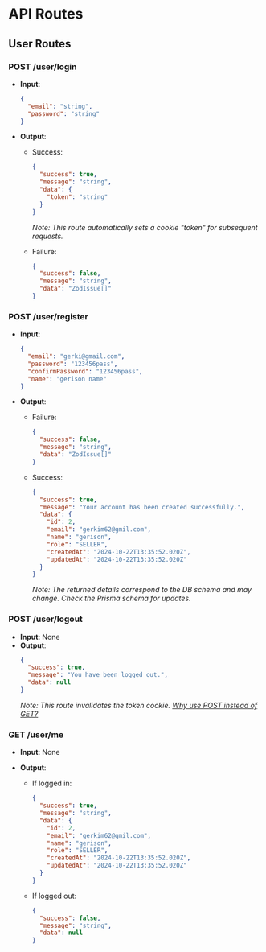 # API Routes

## User Routes

### POST /user/login

- **Input**:
  ```json
  {
    "email": "string",
    "password": "string"
  }
  ```
- **Output**:

  - Success:

    ```json
    {
      "success": true,
      "message": "string",
      "data": {
        "token": "string"
      }
    }
    ```

    _Note: This route automatically sets a cookie "token" for subsequent requests._

  - Failure:
    ```json
    {
      "success": false,
      "message": "string",
      "data": "ZodIssue[]"
    }
    ```

### POST /user/register

- **Input**:
  ```json
  {
    "email": "gerki@gmail.com",
    "password": "123456pass",
    "confirmPassword": "123456pass",
    "name": "gerison name"
  }
  ```
- **Output**:

  - Failure:

    ```json
    {
      "success": false,
      "message": "string",
      "data": "ZodIssue[]"
    }
    ```

  - Success:
    ```json
    {
      "success": true,
      "message": "Your account has been created successfully.",
      "data": {
        "id": 2,
        "email": "gerkim62@gmil.com",
        "name": "gerison",
        "role": "SELLER",
        "createdAt": "2024-10-22T13:35:52.020Z",
        "updatedAt": "2024-10-22T13:35:52.020Z"
      }
    }
    ```
    _Note: The returned details correspond to the DB schema and may change. Check the Prisma schema for updates._

### POST /user/logout

- **Input**: None
- **Output**:
  ```json
  {
    "success": true,
    "message": "You have been logged out.",
    "data": null
  }
  ```
  _Note: This route invalidates the token cookie. [Why use POST instead of GET?](https://stackoverflow.com/questions/3521290/logging-out-get-or-post)_

### GET /user/me

- **Input**: None
- **Output**:

  - If logged in:

    ```json
    {
      "success": true,
      "message": "string",
      "data": {
        "id": 2,
        "email": "gerkim62@gmil.com",
        "name": "gerison",
        "role": "SELLER",
        "createdAt": "2024-10-22T13:35:52.020Z",
        "updatedAt": "2024-10-22T13:35:52.020Z"
      }
    }
    ```

  - If logged out:
    ```json
    {
      "success": false,
      "message": "string",
      "data": null
    }
    ```
